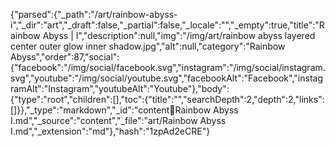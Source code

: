 {"parsed":{"_path":"/art/rainbow-abyss-i","_dir":"art","_draft":false,"_partial":false,"_locale":"","_empty":true,"title":"Rainbow Abyss | I","description":null,"img":"/img/art/rainbow abyss layered center outer glow inner shadow.jpg","alt":null,"category":"Rainbow Abyss","order":87,"social":{"facebook":"/img/social/facebook.svg","instagram":"/img/social/instagram.svg","youtube":"/img/social/youtube.svg","facebookAlt":"Facebook","instagramAlt":"Instagram","youtubeAlt":"Youtube"},"body":{"type":"root","children":[],"toc":{"title":"","searchDepth":2,"depth":2,"links":[]}},"_type":"markdown","_id":"content:art:Rainbow Abyss I.md","_source":"content","_file":"art/Rainbow Abyss I.md","_extension":"md"},"hash":"1zpAd2eCRE"}